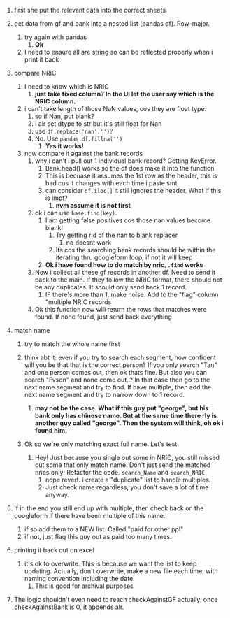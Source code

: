 1. first she put the relevant data into the correct sheets
2. get data from gf and bank into a nested list (pandas df). Row-major.
   1. try again with pandas
      1. **Ok**
   2. I need to ensure all are string so can be reflected properly when i print it back
3. compare NRIC
   1. I need to know which is NRIC
      1. **just take fixed column? In the UI let the user say which is the NRIC column.**
   2. i can't take length of those NaN values, cos they are float type.
      1. so if Nan, put blank?
      2. I alr set dtype to str but it's still float for Nan
      3. use `df.replace('nan','')`?
      4. No. Use `pandas.df.fillna('')`
         1. **Yes it works!**
   3. now compare it against the bank records
      1. why i can't i pull out 1 individual bank record? Getting KeyError.
         1. Bank.head() works so the df does make it into the function
         2. This is becuase it assumes the 1st row as the header, this is bad cos it changes with each time i paste smt
         3. can consider `df.iloc[]` it still ignores the header. What if this is impt?
            1. **nvm assume it is not first**
      2. ok i can use `base.find(key)`. 
         1. I am getting false positives cos those nan values become blank!
            1. Try getting rid of the nan to blank replacer
               1. no doesnt work
            2. Its cos the searching bank records should be within the iterating thru googleform loop, if not it will keep
         2. **Ok i have found how to do match by nric, `.find` works** 
      3. Now i collect all these gf records in another df. Need to send it back to the main. If they follow the NRIC format, there should not be any duplicates. It should only send back 1 record.
         1. IF there's more than 1, make noise. Add to the "flag" column "multiple NRIC records 
      4. Ok this function now will return the rows that matches were found. If none found, just send back everything

4. match name
   1. try to match the whole name first
   2. think abt it: even if you try to search each segment, how confident will you be that that is the correct person? If you only search "Tan" and one person comes out, then ok thats fine. But also you can search "Fvsdn" and none come out..? In that case then go to the next name segment and try to find. If have multiple, then add the next name segment and try to narrow down to 1 record.
      1. **may not be the case. What if this guy put "george", but his bank only has chinese name. But at the same time there rly is another guy called "george". Then the system will think, oh ok i found him.** 

   3. Ok so we're only matching exact full name. Let's test.
      1. Hey! Just because you single out some in NRIC, you still missed out some that only match name. Don't just send the matched nrics only! Refactor the code. `search_Name` and `search_NRIC` 
         1. nope revert. i create a "duplicate" list to handle multiples.
         2. Just check name regardless, you don't save a lot of time anyway.

5. If in the end you still end up with multiple, then check back on the googleform if there have been multiple of this name.
   1. if so add them to a NEW list. Called "paid for other ppl"
   2. if not, just flag this guy out as paid too many times.

6. printing it back out on excel
   1. it's ok to overwrite. This is because we want the list to keep updating. Actually, don't overwrite, make a new file each time, with naming convention including the date.
      1. This is good for archival purposes
7. The logic shouldn't even need to reach checkAgainstGF actually. once checkAgainstBank is 0, it appends alr.